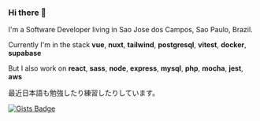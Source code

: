 ### Hi there 👋

I'm a Software Developer living in Sao Jose dos Campos, Sao Paulo, Brazil.

Currently I'm in the stack **vue**, **nuxt**, **tailwind**, **postgresql**, **vitest**, **docker**, **supabase**

But I also work on **react**, **sass**, **node**, **express**, **mysql**, **php**, **mocha**, **jest**, **aws**

最近日本語も勉強したり練習したりしています。

[![Gists Badge](https://img.shields.io/badge/-Gists-black?style=flat-square&logo=GitHub&logoColor=white)](https://gist.github.com/sasknot)
